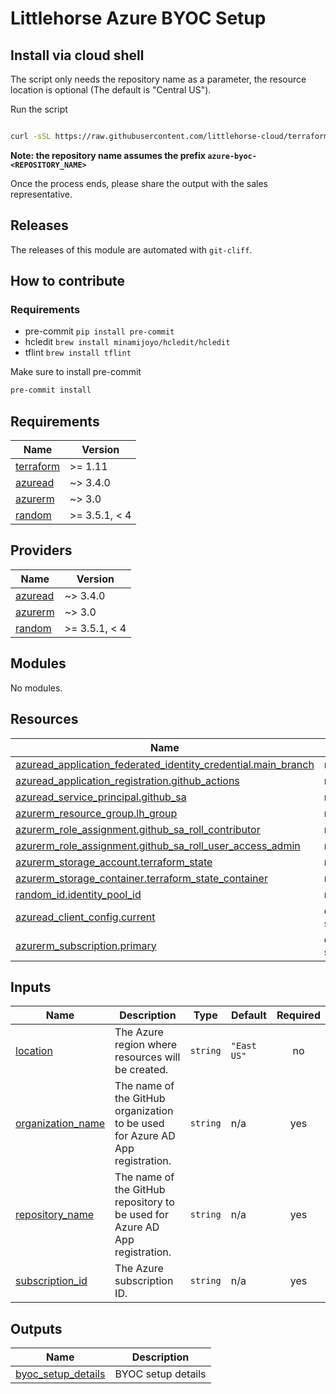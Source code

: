 # Littlehorse Azure BYOC Setup

## Install via cloud shell

The script only needs the repository name as a parameter, the resource location is optional (The default is "Central US").

Run the script

```sh

curl -sSL https://raw.githubusercontent.com/littlehorse-cloud/terraform-azure-byoc-setup/main/scripts/setup.sh | bash -s <REPOSITORY_NAME>

```

**Note: the repository name assumes the prefix `azure-byoc-<REPOSITORY_NAME>`**

Once the process ends, please share the output with the sales representative.

## Releases

The releases of this module are automated with `git-cliff`.

## How to contribute

### Requirements

- pre-commit `pip install pre-commit`
- hcledit `brew install minamijoyo/hcledit/hcledit`
- tflint `brew install tflint`

Make sure to install pre-commit

```sh
pre-commit install
```

<!-- BEGIN_TF_DOCS -->
## Requirements

| Name | Version |
|------|---------|
| <a name="requirement_terraform"></a> [terraform](#requirement\_terraform) | >= 1.11 |
| <a name="requirement_azuread"></a> [azuread](#requirement\_azuread) | ~> 3.4.0 |
| <a name="requirement_azurerm"></a> [azurerm](#requirement\_azurerm) | ~> 3.0 |
| <a name="requirement_random"></a> [random](#requirement\_random) | >= 3.5.1, < 4 |

## Providers

| Name | Version |
|------|---------|
| <a name="provider_azuread"></a> [azuread](#provider\_azuread) | ~> 3.4.0 |
| <a name="provider_azurerm"></a> [azurerm](#provider\_azurerm) | ~> 3.0 |
| <a name="provider_random"></a> [random](#provider\_random) | >= 3.5.1, < 4 |

## Modules

No modules.

## Resources

| Name | Type |
|------|------|
| [azuread_application_federated_identity_credential.main_branch](https://registry.terraform.io/providers/hashicorp/azuread/latest/docs/resources/application_federated_identity_credential) | resource |
| [azuread_application_registration.github_actions](https://registry.terraform.io/providers/hashicorp/azuread/latest/docs/resources/application_registration) | resource |
| [azuread_service_principal.github_sa](https://registry.terraform.io/providers/hashicorp/azuread/latest/docs/resources/service_principal) | resource |
| [azurerm_resource_group.lh_group](https://registry.terraform.io/providers/hashicorp/azurerm/latest/docs/resources/resource_group) | resource |
| [azurerm_role_assignment.github_sa_roll_contributor](https://registry.terraform.io/providers/hashicorp/azurerm/latest/docs/resources/role_assignment) | resource |
| [azurerm_role_assignment.github_sa_roll_user_access_admin](https://registry.terraform.io/providers/hashicorp/azurerm/latest/docs/resources/role_assignment) | resource |
| [azurerm_storage_account.terraform_state](https://registry.terraform.io/providers/hashicorp/azurerm/latest/docs/resources/storage_account) | resource |
| [azurerm_storage_container.terraform_state_container](https://registry.terraform.io/providers/hashicorp/azurerm/latest/docs/resources/storage_container) | resource |
| [random_id.identity_pool_id](https://registry.terraform.io/providers/hashicorp/random/latest/docs/resources/id) | resource |
| [azuread_client_config.current](https://registry.terraform.io/providers/hashicorp/azuread/latest/docs/data-sources/client_config) | data source |
| [azurerm_subscription.primary](https://registry.terraform.io/providers/hashicorp/azurerm/latest/docs/data-sources/subscription) | data source |

## Inputs

| Name | Description | Type | Default | Required |
|------|-------------|------|---------|:--------:|
| <a name="input_location"></a> [location](#input\_location) | The Azure region where resources will be created. | `string` | `"East US"` | no |
| <a name="input_organization_name"></a> [organization\_name](#input\_organization\_name) | The name of the GitHub organization to be used for Azure AD App registration. | `string` | n/a | yes |
| <a name="input_repository_name"></a> [repository\_name](#input\_repository\_name) | The name of the GitHub repository to be used for Azure AD App registration. | `string` | n/a | yes |
| <a name="input_subscription_id"></a> [subscription\_id](#input\_subscription\_id) | The Azure subscription ID. | `string` | n/a | yes |

## Outputs

| Name | Description |
|------|-------------|
| <a name="output_byoc_setup_details"></a> [byoc\_setup\_details](#output\_byoc\_setup\_details) | BYOC setup details |
<!-- END_TF_DOCS -->
